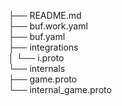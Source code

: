 ├── README.md                
├── buf.work.yaml            
├── buf.yaml                 
├── integrations             
│   └── i.proto              
└── internals                
    ├── game.proto           
    └── internal_game.proto   
